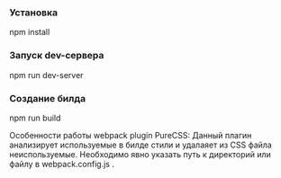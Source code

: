 ### Установка
npm install
### Запуск dev-сервера
npm run dev-server
### Cоздание билда
npm run build

Особенности работы webpack plugin PureCSS:
Данный плагин анализирует используемые в билде стили и удалаяет из CSS файла неиспользуемые.
Необходимо явно указать путь к директорий или файлу в webpack.config.js .
